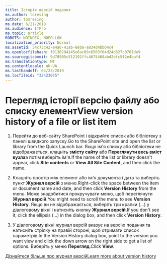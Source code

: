 ```yaml
---
title: Історія версій подання
ms.author: toresing
author: tomresing
ms.date: 6/21/2018
ms.audience: ITPro
ms.topic: article
ROBOTS: NOINDEX, NOFOLLOW
localization_priority: Normal
ms.assetid: 34c73c42-e4a0-41ab-8eb8-a834d4bb04c4
ms.openlocfilehash: f9130294145e6ac09c6503f04d24d327c0761de9
ms.sourcegitcommit: 9d78905c512192ffc4675468abd2efc5f2e4baf4
ms.translationtype: MT
ms.contentlocale: uk-UA
ms.lasthandoff: 04/23/2019
ms.locfileid: "32423075"
---
```

# <a name="view-version-history-of-a-file-or-list-item"></a><span data-ttu-id="96087-102">Перегляд історії версію файлу або списку елемент</span><span class="sxs-lookup"><span data-stu-id="96087-102">View version history of a file or list item</span></span>

1. <span data-ttu-id="96087-103">Перейти до веб-сайту SharePoint і відкрийте список або бібліотеку з панелі швидкого запуску.</span><span class="sxs-lookup"><span data-stu-id="96087-103">Go to the SharePoint site and open the list or library from the Quick Launch bar.</span></span> <span data-ttu-id="96087-104">Якщо ім'я списку або бібліотеки не відображається, клацніть **змісту сайту** або **Переглянути весь вміст вузла**а потім виберіть ім'я.</span><span class="sxs-lookup"><span data-stu-id="96087-104">If the name of the list or library doesn't appear, click **Site contents** or **View All Site Content**, and then click the name.</span></span>
    
2. <span data-ttu-id="96087-105">Клацніть простір між елемент або ім'я документа і дата та виберіть пункт **Журнал версій** з меню.</span><span class="sxs-lookup"><span data-stu-id="96087-105">Right-click the space between the item or document name and date, and then click **Version History** from the menu.</span></span> <span data-ttu-id="96087-106">Може знадобитися прокручувати меню, щоб переглянути **Журнал версій**.</span><span class="sxs-lookup"><span data-stu-id="96087-106">You might need to scroll the menu to see **Version History**.</span></span> <span data-ttu-id="96087-107">Якщо ви не відображається, виберіть три крапки (...) у діалоговому вікні і натисніть кнопку **Журнал версій**.</span><span class="sxs-lookup"><span data-stu-id="96087-107">If you don't see it, click the ellipsis (...) in the dialog box, and then click **Version History**.</span></span>
    
3. <span data-ttu-id="96087-108">У діалоговому вікні журнал версій вказує на версію подання та натисніть стрілку на правій стороні, щоб отримати список параметрів.</span><span class="sxs-lookup"><span data-stu-id="96087-108">In the Version History dialog box, point to the version you want view and click the down arrow on the right side to get a list of options.</span></span> <span data-ttu-id="96087-109">Виберіть у меню **Перегляд**.</span><span class="sxs-lookup"><span data-stu-id="96087-109">Click **View**.</span></span>
    
[<span data-ttu-id="96087-110">Дізнайтеся більше про журнал версій</span><span class="sxs-lookup"><span data-stu-id="96087-110">Learn more about version history</span></span>](https://go.microsoft.com/fwlink/?linkid=875709)
  

